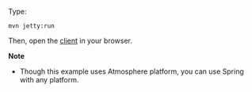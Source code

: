 Type:

```
mvn jetty:run
```

Then, open the [client](http://jsbin.com/zegote/1/watch?js,console) in your browser.

**Note**

* Though this example uses Atmosphere platform, you can use Spring with any platform.
